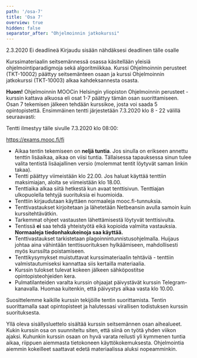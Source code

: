 ```yaml
---
path: '/osa-7'
title: 'Osa 7'
overview: true
hidden: false
separator_after: "Ohjelmoinnin jatkokurssi"
---
```


<only-for-course-variant variant="dl">
  <deadline>2.3.2020</deadline>
</only-for-course-variant>

<only-for-course-variant variant="nodl">
  <deadline>Ei deadlineä</deadline>
</only-for-course-variant>


<only-for-not-logged-in>
  <deadline>Kirjaudu sisään nähdäksesi deadlinen tälle osalle</deadline>
</only-for-not-logged-in>

Kurssimateriaalin seitsemännessä osassa käsitellään yleisiä ohjelmointiparadigmoja sekä algoritmiikkaa. Kurssi Ohjelmoinnin perusteet (TKT-10002) päättyy seitsemänteen osaan ja kurssi Ohjelmoinnin jatkokurssi (TKT-10003) alkaa kahdeksannesta osasta.


<text-box variant="hint" name="Kurssin kokeesta">

**Huom!** Ohjelmoinnin MOOCin Helsingin yliopiston Ohjelmoinnin perusteet -kurssin kattava alkuosa eli osat 1-7 päättyy tämän osan suorittamiseen. Osan 7 tekemisen jälkeen tehdään kurssikoe, josta voi saada 5 opintopistettä. Ensimmäinen tentti järjestetään 7.3.2020 klo 8 - 22 välillä seuraavasti:

Tentti ilmestyy tälle sivulle 7.3.2020 klo 08:00:

<a href="https://exams.mooc.fi/fi">https://exams.mooc.fi/fi</a>

* Aikaa tentin tekemiseen on **neljä tuntia**. Jos sinulla on erikseen annettu tenttin lisäaikaa, aikaa on viisi tuntia. Tällaisessa tapauksessa sinun tulee valita tentistä lisäajallinen versio (molemmat tentit löytyvät saman linkin takaa).
* Tentti päättyy viimeistään klo 22.00. Jos haluat käyttää tenttiin maksimiajan, aloita se viimeistään klo 18.00.
* Tenttiaika alkaa siitä hetkestä kun avaat tenttisivun. Tenttiajan ulkopuolella tehtyjä suorituksia ei huomioida.
* Tenttiin kirjaudutaan käyttäen normaaleja mooc.fi-tunnuksia.
* Tenttivastaukset kirjoitetaan ja lähetetään Netbeansin avulla samoin kuin kurssitehtävätkin.
* Tarkemmat ohjeet vastausten lähettämisestä löytyvät tenttisivulta.
* Tentissä **ei** saa tehdä yhteistyötä eikä kopioida valmiita vastauksia. **Normaaleja tiedonhakukeinoja saa käyttää.**
* Tenttivastaukset tarkistetaan plagoinnintunnistusohjelmalla. Huijaus johtaa aina vähintään tenttisuorituksen hylkäämiseen, mahdollisesti myös kurssilta poistamiseen.
* Tenttikysymykset muistuttavat kurssimateriaalin tehtäviä - tenttiin valmistautumiseksi kannattaa siis kertailla materiaalia.
* Kurssin tulokset tulevat kokeen jälkeen sähköpostitse opintopisteohjeiden kera.
* Pulmatilanteiden varalta kurssin ohjaajat päivystävät kurssin Telegram-kanavalla. Huomaa kuitenkin, että päivystys alkaa vasta klo 10.00.

Suosittelemme kaikille kurssin tekijöille tentin suorittamista. Tentin suorittamalla saat opintopisteet ja halutessasi virallisen todistuksen kurssin suorituksesta.

</text-box>

<please-login></please-login>

<pages-in-this-section></pages-in-this-section>

Yllä oleva sisällysluettelo sisältää kurssin seitsemännen osan aihealueet. Kukin kurssin osa on suunniteltu siten, että siinä on työtä yhden viikon ajaksi. Kuhunkin kurssin osaan on hyvä varata reilusti yli kymmenen tuntia aikaa, riippuen aiemmasta tietokoneen käyttökokemuksesta. Ohjelmointia aiemmin kokeilleet saattavat edetä materiaalissa aluksi nopeamminkin.


<exercises-in-this-section></exercises-in-this-section>
